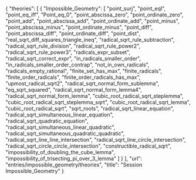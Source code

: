 {
    "theories": [
        {
            "Impossible_Geometry": [
                "point_surj",
                "point_eqI",
                "point_eq_iff",
                "Point_eq_0",
                "point_abscissa_zero",
                "point_ordinate_zero",
                "point_add",
                "point_abscissa_add",
                "point_ordinate_add",
                "point_minus",
                "point_abscissa_minus",
                "point_ordinate_minus",
                "point_diff",
                "point_abscissa_diff",
                "point_ordinate_diff",
                "point_dist",
                "real_sqrt_diff_squares_triangle_ineq",
                "radical_sqrt_rule_subtraction",
                "radical_sqrt_rule_division",
                "radical_sqrt_rule_power2",
                "radical_sqrt_rule_power3",
                "radicals_expr_subset",
                "radical_sqrt_correct_expr",
                "in_radicals_smaller_order",
                "in_radicals_smaller_order_contrap",
                "not_in_own_radicals",
                "radicals_empty_rational",
                "finite_set_has_max",
                "finite_radicals",
                "finite_order_radicals",
                "finite_order_radicals_has_max",
                "upmost_radical_sqrt2",
                "radical_sqrt_normal_form_sublemma",
                "eq_sqrt_squared",
                "radical_sqrt_normal_form_lemma4",
                "radical_sqrt_normal_form_lemma",
                "cubic_root_radical_sqrt_steplemma",
                "cubic_root_radical_sqrt_steplemma_sqrt",
                "cubic_root_radical_sqrt_lemma",
                "cubic_root_radical_sqrt",
                "sqrt_roots",
                "radical_sqrt_linear_equation",
                "radical_sqrt_simultaneous_linear_equation",
                "radical_sqrt_quadratic_equation",
                "radical_sqrt_simultaneous_linear_quadratic",
                "radical_sqrt_simultaneous_quadratic_quadratic",
                "radical_sqrt_line_line_intersection",
                "radical_sqrt_line_circle_intersection",
                "radical_sqrt_circle_circle_intersection",
                "constructible_radical_sqrt",
                "impossibility_of_doubling_the_cube_lemma",
                "impossibility_of_trisecting_pi_over_3_lemma"
            ]
        }
    ],
    "url": "entries/impossible_geometry/theories",
    "title": "Session Impossible_Geometry"
}